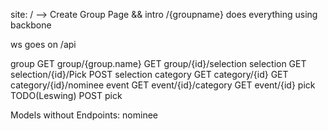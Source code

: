 site:
    / --> Create Group Page && intro
    /{groupname} does everything using backbone


ws goes on /api


group
    GET group/{group.name}
    GET group/{id}/selection
selection
    GET selection/{id}/Pick
    POST selection
category
    GET category/{id}
    GET category/{id}/nominee
event
    GET event/{id}/category
    GET event/{id}
pick
    TODO(Leswing) POST pick

Models without Endpoints:
    nominee
